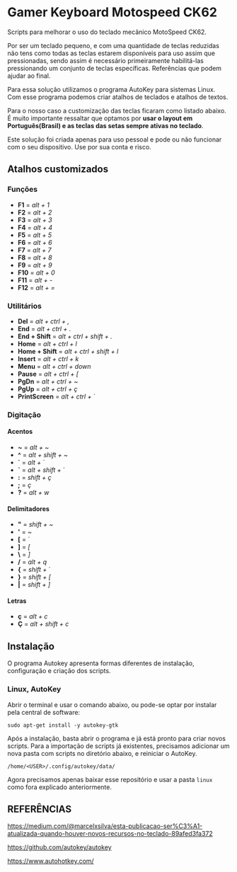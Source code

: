 # Gamer Keyboard Motospeed CK62
 
Scripts para melhorar o uso do teclado mecânico MotoSpeed CK62.
 
Por ser um teclado pequeno, e com uma quantidade de teclas reduzidas não tens como todas as teclas estarem disponíveis para uso assim que pressionadas, sendo assim é necessário primeiramente habilitá-las pressionando um conjunto de teclas específicas. Referências que podem ajudar ao final.

Para essa solução utilizamos o programa AutoKey para sistemas Linux. Com esse programa podemos criar atalhos de teclados e atalhos de textos.
 
Para o nosso caso a customização das teclas ficaram como listado abaixo. É muito importante ressaltar que optamos por **usar o layout em Português(Brasil) e  as teclas das setas sempre ativas no teclado**.

Este solução foi criada apenas para uso pessoal e pode ou não funcionar com o seu dispositivo. Use por sua conta e risco.
 
## Atalhos customizados
### Funções
 - **F1** = *alt + 1*
 - **F2** = *alt + 2*
 - **F3** = *alt + 3*
 - **F4** = *alt + 4*
 - **F5** = *alt + 5*
 - **F6** = *alt + 6*
 - **F7** = *alt + 7*
 - **F8** = *alt + 8*
 - **F9** = *alt + 9*
 - **F10** = *alt + 0*
 - **F11** = *alt + -*
 - **F12** = *alt + =*
 
### Utilitários
 - **Del** = *alt + ctrl + ,*
 - **End** = *alt + ctrl + .*
 - **End + Shift** = *alt + ctrl + shift + .*
 - **Home** = *alt + ctrl + l*
 - **Home + Shift** = *alt + ctrl + shift + l*
 - **Insert** = *alt + ctrl + k*
 - **Menu** = *alt + ctrl + down*
 - **Pause** = *alt + ctrl + [*
 - **PgDn** = *alt + ctrl + \~*
 - **PgUp** = *alt + ctrl + ç*
 - **PrintScreen** = *alt + ctrl + ´*
 
### Digitação
#### Acentos
 - **~** = *alt + \~*
 - **^** = *alt + shift + \~*
 - **´** = *alt + ´*
 - **`** = *alt + shift + ´*
 - **:** = *shift + ç*
 - **;** = *ç*
 - **?** = *alt + w*
 
#### Delimitadores
 - **"** = *shift + \~*
 - **'** = *\~*
 - **[** = *´*
 - **]** = *[*
 - **\\** = *]*
 - **/** = *alt + q*
 - **{** = *shift + ´*
 - **}** = *shift + [*
 - **|** = *shift + ]*

#### Letras
 - **ç** = *alt + c*
 - **Ç** = *alt + shift + c*

 
## Instalação
O programa Autokey apresenta formas diferentes de instalação, configuração e criação dos scripts.

### Linux, AutoKey
Abrir o terminal e usar o comando abaixo, ou pode-se optar por instalar pela central de software:
 
```
sudo apt-get install -y autokey-gtk
```
 
Após a instalação, basta abrir o programa e já está pronto para criar novos scripts. Para a importação de scripts já existentes, precisamos adicionar um nova pasta com scripts no diretório abaixo, e reiniciar o AutoKey.
 
```
/home/<USER>/.config/autokey/data/
```
Agora precisamos apenas baixar esse repositório e usar a pasta `linux` como fora explicado anteriormente.
 
## REFERÊNCIAS
 
https://medium.com/@marcelxsilva/esta-publicacao-ser%C3%A1-atualizada-quando-houver-novos-recursos-no-teclado-89afed3fa372
 
https://github.com/autokey/autokey
 
https://www.autohotkey.com/
